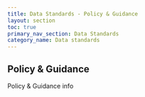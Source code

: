 ```yaml
---
title: Data Standards - Policy & Guidance
layout: section
toc: true
primary_nav_section: Data Standards
category_name: Data standards 
---
```


## Policy & Guidance

Policy & Guidance info
